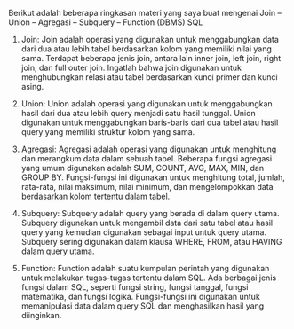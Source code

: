 Berikut adalah beberapa ringkasan materi yang saya buat mengenai Join – Union – Agregasi – Subquery – Function (DBMS) SQL


1. Join: Join adalah operasi yang digunakan untuk menggabungkan data dari dua atau lebih tabel berdasarkan kolom yang memiliki nilai yang sama. Terdapat beberapa jenis join, antara lain inner join, left join, right join, dan full outer join. Ingatlah bahwa join digunakan untuk menghubungkan relasi atau tabel berdasarkan kunci primer dan kunci asing.

2. Union: Union adalah operasi yang digunakan untuk menggabungkan hasil dari dua atau lebih query menjadi satu hasil tunggal. Union digunakan untuk menggabungkan baris-baris dari dua tabel atau hasil query yang memiliki struktur kolom yang sama.

3. Agregasi: Agregasi adalah operasi yang digunakan untuk menghitung dan merangkum data dalam sebuah tabel. Beberapa fungsi agregasi yang umum digunakan adalah SUM, COUNT, AVG, MAX, MIN, dan GROUP BY. Fungsi-fungsi ini digunakan untuk menghitung total, jumlah, rata-rata, nilai maksimum, nilai minimum, dan mengelompokkan data berdasarkan kolom tertentu dalam tabel.

4. Subquery: Subquery adalah query yang berada di dalam query utama. Subquery digunakan untuk mengambil data dari satu tabel atau hasil query yang kemudian digunakan sebagai input untuk query utama. Subquery sering digunakan dalam klausa WHERE, FROM, atau HAVING dalam query utama.

5. Function: Function adalah suatu kumpulan perintah yang digunakan untuk melakukan tugas-tugas tertentu dalam SQL. Ada berbagai jenis fungsi dalam SQL, seperti fungsi string, fungsi tanggal, fungsi matematika, dan fungsi logika. Fungsi-fungsi ini digunakan untuk memanipulasi data dalam query SQL dan menghasilkan hasil yang diinginkan.